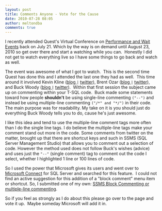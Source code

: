 ```yaml
---
layout: post
title: Comments Anyone - Vote for the Cause
date: 2010-07-28 08:05
author: meltondba
comments: true
---
```


I recently attended Quest's Virtual Conference on <a href="http://www.vconferenceonline.com/shows/summer10/performance/" target="_blank">Performance and Wait Events</a> back on July 21. Which by the way is on demand until August 23, 2010 so get over there and start a watching while you can.  Honestly I did not get to watch everything live so I have some things to go back and watch as well.

The event was awesome of what I got to watch.  This is the second time Quest has done this and I attended the last one they had as well.  This time around it involved Kevin Kline (<a href="http://www.kevinekline.com/" target="_blank">blog </a>`|` <a href="http://www.twitter.com/kekline" target="_blank">twitter</a>), Brent Ozar (<a href="http://www.brentozar.com/" target="_blank">blog </a>`|` <a href="http://twitter.com/brento/" target="_blank">twitter</a>), and Buck Woody (<a href="http://blogs.msdn.com/buckwoody/" target="_blank">blog </a>`|` <a href="http://twitter.com/buckwoody" target="_blank">twitter</a>).  Within that first session the subject came up on commenting within your T-SQL code.  Buck made some statements toward how people **shouldn't** be using single-line commenting `("--")` and instead be using multiple-line commenting `("/*" and "*/")` in their code. The main purpose was for readability. My take on it is you should just do everything Buck Woody tells you to do, cause he's just awesome.

I like this idea and tend to use the multiple-line comment tags more often than I do the single line tags.  I do believe the multiple-line tags make your comment stand out more in the code.  Some comments from twitter on the matter, brought up that there are shortcut keys and such in SSMS (SQL Server Management Studio) that allows you to comment out a selection of code. However the method used does not follow Buck's wishes (advice) and uses just the `"--"` (single comment) tag to comment out the code I select, whether I highlighted 1 line or 100 lines of code.

So I used the power that Microsoft gives its users and went over to <a href="http://connect.microsoft.com/sqlserver" target="_blank">Microsoft Connect</a> for SQL Server and searched for this feature.  I could not find an active suggestion for this addition of a "block comment" menu item or shortcut. So, I submitted one of my own: <a href="https://connect.microsoft.com/SQLServer/feedback/details/580406/ssms-block-commenting-or-multiple-line-commenting" target="_blank">SSMS Block Commenting or multiple-line commenting</a>.

So if you feel as strongly as I do about this please go over to the page and vote it up.  Maybe someday Microsoft will add it in.
